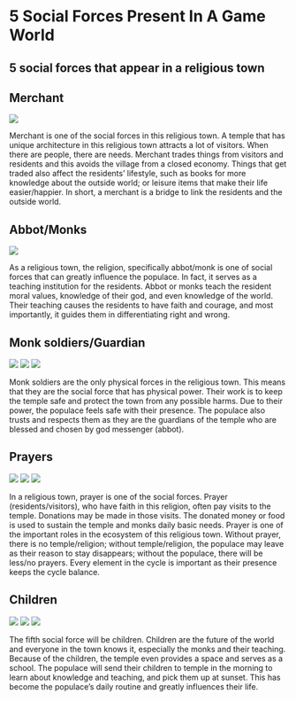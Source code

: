 # 5 Social Forces Present In A Game World

## 5 social forces that appear in a religious town

## Merchant

<img src="https://raw.githubusercontent.com/FJinn/fjinn.github.io/master/Experiences/Design/GameWorldCreation/Images/Merhant.jpg?raw=true"/>

Merchant is one of the social forces in this religious town. A temple that has unique architecture in this religious town attracts a lot of visitors. When there are people, there are needs. Merchant trades things from visitors and residents and this avoids the village from a closed economy. Things that get traded also affect the residents’ lifestyle, such as books for more knowledge about the outside world; or leisure items that make their life easier/happier. In short, a merchant is a bridge to link the residents and the outside world.

## Abbot/Monks

<img src="https://raw.githubusercontent.com/FJinn/fjinn.github.io/master/Experiences/Design/GameWorldCreation/Images/Abbot.jpg?raw=true"/>

As a religious town, the religion, specifically abbot/monk is one of social forces that can greatly influence the populace. In fact, it serves as a teaching institution for the residents. Abbot or monks teach the resident moral values, knowledge of their god, and even knowledge of the world. Their teaching causes the residents to have faith and courage, and most importantly, it guides them in differentiating right and wrong.

## Monk soldiers/Guardian

<img src="https://raw.githubusercontent.com/FJinn/fjinn.github.io/master/Experiences/Design/GameWorldCreation/Images/MonkWarrior01.jpg?raw=true"/>

<img src="https://raw.githubusercontent.com/FJinn/fjinn.github.io/master/Experiences/Design/GameWorldCreation/Images/MonkWarrior02.jpg?raw=true"/>

<img src="https://raw.githubusercontent.com/FJinn/fjinn.github.io/master/Experiences/Design/GameWorldCreation/Images/MonkWarrior03.jpg?raw=true"/>

Monk soldiers are the only physical forces in the religious town. This means that they are the social force that has physical power. Their work is to keep the temple safe and protect the town from any possible harms. Due to their power, the populace feels safe with their presence. The populace also trusts and respects them as they are the guardians of the temple who are blessed and chosen by god messenger (abbot).

## Prayers

<img src="https://raw.githubusercontent.com/FJinn/fjinn.github.io/master/Experiences/Design/GameWorldCreation/Images/Prayer01.jpg?raw=true"/>

<img src="https://raw.githubusercontent.com/FJinn/fjinn.github.io/master/Experiences/Design/GameWorldCreation/Images/Prayer02.jpg?raw=true"/>

<img src="https://raw.githubusercontent.com/FJinn/fjinn.github.io/master/Experiences/Design/GameWorldCreation/Images/Prayer03.jpg?raw=true"/>

In a religious town, prayer is one of the social forces. Prayer (residents/visitors), who have faith in this religion, often pay visits to the temple. Donations may be made in those visits. The donated money or food is used to sustain the temple and monks daily basic needs. Prayer is one of the important roles in the ecosystem of this religious town. Without prayer, there is no temple/religion; without temple/religion, the populace may leave as their reason to stay disappears; without the populace, there will be less/no prayers. Every element in the cycle is important as their presence keeps the cycle balance.

## Children

<img src="https://raw.githubusercontent.com/FJinn/fjinn.github.io/master/Experiences/Design/GameWorldCreation/Images/Children01.jpg?raw=true"/>

<img src="https://raw.githubusercontent.com/FJinn/fjinn.github.io/master/Experiences/Design/GameWorldCreation/Images/Children02.jpg?raw=true"/>

<img src="https://raw.githubusercontent.com/FJinn/fjinn.github.io/master/Experiences/Design/GameWorldCreation/Images/Children03.jpg?raw=true"/>

The fifth social force will be children. Children are the future of the world and everyone in the town knows it, especially the monks and their teaching. Because of the children, the temple even provides a space and serves as a school. The populace will send their children to temple in the morning to learn about knowledge and teaching, and pick them up at sunset. This has become the populace’s daily routine and greatly influences their life.

